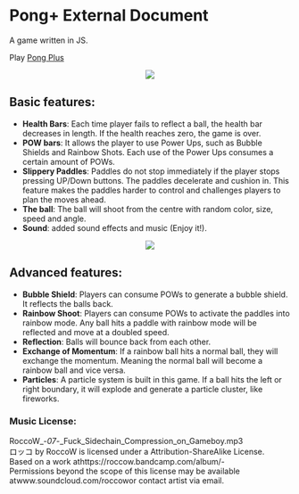 # Pong+ External Document
A game written in JS. 

Play [Pong Plus](https://dwang0721.github.io/PongPlus/)


<div style="text-align:center"><img src ="https://github.com/dwang0721/PongPlus/blob/master/title.png" /></div>

## Basic features:
*	**Health Bars**: Each time player fails to reflect a ball, the health bar decreases in length. If the health reaches zero, the game is over.
*	**POW bars**: It allows the player to use Power Ups, such as Bubble Shields and Rainbow Shots. Each use of the Power Ups consumes a certain amount of POWs.
*	**Slippery Paddles**: Paddles do not stop immediately if the player stops pressing UP/Down buttons. The paddles decelerate and cushion in. This feature makes the paddles harder to control and challenges players to plan the moves ahead.
*	**The ball**: The ball will shoot from the centre with random color, size, speed and angle.
*	**Sound**: added sound effects and music (Enjoy it!).

<div style="text-align:center"><img src ="ttps://github.com/dwang0721/PongPlus/blob/master/instruction.png" /></div>

## Advanced features:
*	**Bubble Shield**: Players can consume POWs to generate a bubble shield. It reflects the balls back.
*	**Rainbow Shoot**: Players can consume POWs to activate the paddles into rainbow mode. Any ball hits a paddle with rainbow mode will be reflected and move at a doubled speed.
*	**Reflection**:  Balls will bounce back from each other.
*	**Exchange of Momentum**: If a rainbow ball hits a normal ball, they will exchange the momentum. Meaning the normal ball will become a rainbow ball and vice versa. 
*	**Particles**: A particle system is built in this game. If a ball hits the left or right boundary, it will explode and generate a particle cluster, like fireworks.


### Music License:
RoccoW_-_07_-_Fuck_Sidechain_Compression_on_Gameboy.mp3 <br /> 
ロッコ by RoccoW is licensed under a Attribution-ShareAlike License.<br />
Based on a work athttps://roccow.bandcamp.com/album/-<br /> 
Permissions beyond the scope of this license may be available atwww.soundcloud.com/roccowor contact artist via email.<br /> 
